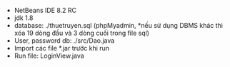 - NetBeans IDE 8.2 RC
- jdk 1.8
- database: ./thuetruyen.sql (phpMyadmin, *nếu sử dụng DBMS khác thì xóa 19 dòng đầu và 3 dòng cuối trong file sql)
- User, password db: ./src/Dao.java
- Import các file *.jar trước khi run
- Run file: LoginView.java
